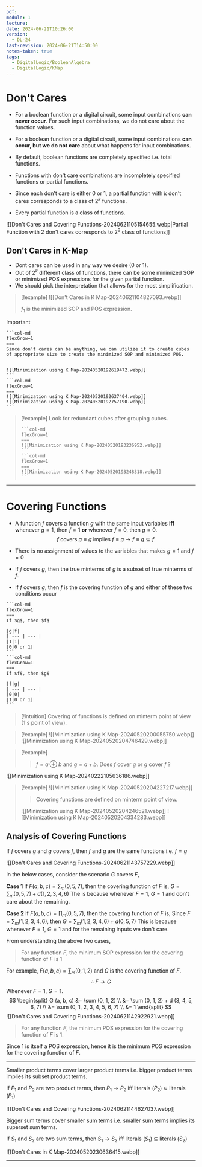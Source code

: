 ```yaml
---
pdf: 
module: 1
lecture: 
date: 2024-06-21T10:26:00
version:
  - DL-24
last-revision: 2024-06-21T14:50:00
notes-taken: true
tags:
  - DigitalLogic/BooleanAlgebra
  - DigitalLogic/KMap
---
```

# Don't Cares

- For a boolean function or a digital circuit, some input combinations **can never occur**. For such input combinations, we do not care about the function values.
- For a boolean function or a digital circuit, some input combinations **can occur, but we do not care** about what happens for input combinations.

- By default, boolean functions are completely specified i.e. total functions.
- Functions with don't care combinations are incompletely specified functions or partial functions.

- Since each don't care is either 0 or 1, a partial function with $k$ don't cares corresponds to a class of $2^k$ functions.
- Every partial function is a class of functions.

![[Don't Cares and Covering Functions-20240621105154655.webp|Partial Function with $2$ don't cares corresponds to $2^2$ class of functions]]

## Don't Cares in K-Map

- Dont cares can be used in any way we desire (0 or 1). 
- Out of $2^k$ different class of functions, there can be some minimized SOP or minimized POS expressions for the given partial function.
- We should pick the interpretation that allows for the most simplification.

> [!example] 
> ![[Don't Cares in K Map-20240621104827093.webp]]
> 
> $f_{1}$ is the minimized SOP and POS expression.

> [!important] 
> ````col
> ```col-md
> flexGrow=1
> ===
> Since don't cares can be anything, we can utilize it to create cubes of appropriate size to create the minimized SOP and minimized POS.
>
>
> ![[Minimization using K Map-20240520192619472.webp]]
> ```
> ```col-md
> flexGrow=1
> ===
> ![[Minimization using K Map-20240520192637404.webp]]
> ![[Minimization using K Map-20240520192757190.webp]]
> ```
> ````

> [!example] 
> Look for redundant cubes after grouping cubes.
> ````col
> ```col-md
> flexGrow=1
> ===
> ![[Minimization using K Map-20240520193236952.webp]]
> ```
> ```col-md
> flexGrow=1
> ===
> ![[Minimization using K Map-20240520193248318.webp]]
> ```
> ````

---
# Covering Functions

- A function $f$ covers a function $g$ with the same input variables **iff** whenever $g = 1$, then $f = 1$ **or** whenever $f = 0$, then $g = 0$.
$$
f \text{ covers } g \equiv g \text{ implies } f \equiv g \rightarrow f \equiv g \subseteq f
$$
- There is no assignment of values to the variables that makes $g = 1$ and $f = 0$
- If $f$ covers $g$, then the true minterms of $g$ is a subset of true minterms of $f$.

- If $f$ covers $g$, then $f$ is the covering function of $g$ and either of these two conditions occur

````col
```col-md
flexGrow=1
===
If $g$, then $f$

|g|f|
| --- | --- |
|1|1|
|0|0 or 1|
```
```col-md
flexGrow=1
===
If $f$, then $g$

|f|g|
| --- | --- |
|0|0|
|1|0 or 1|
```
````

> [!intuition] 
> Covering of functions is defined on minterm point of view (1's point of view).

> [!example] 
> ![[Minimization using K Map-20240520200055750.webp]]
> ![[Minimization using K Map-20240520204746429.webp]]

> [!example]
>> $f = a \oplus b$ and $g = a + b$. Does $f$ cover $g$ or $g$ cover $f$ ?
>
 ![[Minimization using K Map-20240222105636186.webp]]

> [!example] 
> ![[Minimization using K Map-20240520204227217.webp]]
>
>> Covering functions are defined on minterm point of view.
>
> ![[Minimization using K Map-20240520204246521.webp]]
> ![[Minimization using K Map-20240520204334283.webp]]

## Analysis of Covering Functions

If $f$ covers $g$ and $g$ covers $f$, then $f$ and $g$ are the same functions i.e. $f = g$ 

![[Don't Cares and Covering Functions-20240621143757229.webp]]

In the below cases, consider the scenario $G$ covers $F$,

**Case 1**
If $F(a, b, c) = \sum_{m} (0, 5, 7)$, then the covering function of $F$ is,
$G = \sum_{m}(0, 5, 7) + d (1,2,3,4,6)$
The is because whenever $F = 1$, $G = 1$ and don't care about the remaining.

**Case 2**
If $F(a, b, c) = \prod_{m} (0, 5, 7)$, then the covering function of $F$ is,
Since $F = \sum_{m} (1, 2, 3, 4, 6)$, then $G = \sum_{m}(1,2,3,4,6) + d (0, 5, 7)$
This is because whenever $F = 1$, $G = 1$ and for the remaining inputs we don't care.

From understanding the above two cases,

> For any function $F$, the minimum SOP expression for the covering function of $F$ is 1

For example, $F(a, b, c) = \sum_{m} (0, 1, 2)$ and $G$ is the covering function of $F$.
$$
\therefore F \rightarrow G
$$
Whenever $F = 1$, $G = 1$.
$$
\begin{split}
G (a, b, c) &= \sum (0, 1, 2) \\
&= \sum (0, 1, 2) + d (3, 4, 5, 6, 7) \\ 
&= \sum (0, 1, 2, 3, 4, 5, 6, 7) \\ 
&= 1
\end{split}
$$
![[Don't Cares and Covering Functions-20240621142922921.webp]]

> For any function $F$, the minimum POS expression for the covering function of $F$ is 1.

Since 1 is itself a POS expression, hence it is the minimum POS expression for the covering function of $F$.

---
Smaller product terms cover larger product terms i.e. bigger product terms implies its subset product terms.

If $P_1$ and $P_2$ are two product terms, then $P_1 \rightarrow P_2$ iff literals ($P_2$) $\subseteq$ literals ($P_1$)

![[Don't Cares and Covering Functions-20240621144627037.webp]]

Bigger sum terms cover smaller sum terms i.e. smaller sum terms implies its superset sum terms.

If $S_1$ and $S_2$ are two sum terms, then $S_1 \rightarrow S_2$ iff literals ($S_1$) $\subseteq$ literals ($S_2$)

![[Don't Cares in K Map-20240520230636415.webp]]

---